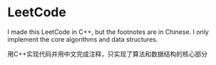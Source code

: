# LeetCode

I made this LeetCode in C++, but the footnotes are in Chinese. I only implement the core algorithms and data structures.

用C++实现代码并用中文完成注释，只实现了算法和数据结构的核心部分
